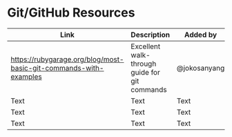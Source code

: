 # Git/GitHub Resources


| Link | Description | Added by |
| -------- | -------- | -------- |
|   https://rubygarage.org/blog/most-basic-git-commands-with-examples   |  Excellent walk-through guide for git commands     | @jokosanyang     |
| Text     | Text     | Text     |
| Text     | Text     | Text     |
| Text     | Text     | Text     |
